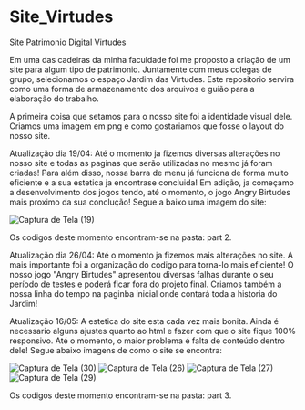 # Site_Virtudes
Site Patrimonio Digital Virtudes

Em uma das cadeiras da minha faculdade foi me proposto a criação de um site para algum tipo de patrimonio. Juntamente com meus colegas de grupo, selecionamos o espaço Jardim das Virtudes. 
Este repositorio servira como uma forma de armazenamento dos arquivos e guião para a elaboração do trabalho. 

A primeira coisa que setamos para o nosso site foi a identidade visual dele. Criamos uma imagem em png e como gostariamos que fosse o layout do nosso site.

Atualização dia 19/04:
Até o momento ja fizemos diversas alterações no nosso site e todas as paginas que serão utilizadas no mesmo já foram criadas! Para além disso, nossa barra de menu já funciona de forma muito eficiente e a sua estetica ja encontrase concluida! Em adição, ja começamo a desenvolvimento dos jogos tendo, até o momento, o jogo Angry Birtudes mais proximo da sua conclução! 
Segue a baixo uma imagem do site: 

![Captura de Tela (19)](https://user-images.githubusercontent.com/98546640/163993483-89a418b7-31fc-4540-b72b-c216cd4636de.png)


Os codigos deste momento encontram-se na pasta: part 2. 

Atualização dia 26/04:
Até o momento ja fizemos mais alterações no site. A mais importante foi a organização do codigo para torna-lo mais eficiente! O nosso jogo "Angry Birtudes" apresentou diversas falhas durante o seu período de testes e poderá ficar fora do projeto final. Criamos também a nossa linha do tempo na paginba inicial onde contará toda a historia do Jardim! 

Atualização 16/05:
A estetica do site esta cada vez mais bonita. Ainda é necessario alguns ajustes quanto ao html e fazer com que o site fique 100% responsivo. Até o momento, o maior problema é falta de conteúdo dentro dele! Segue abaixo imagens de como o site se encontra: 

![Captura de Tela (30)](https://user-images.githubusercontent.com/98546640/168796427-483bb255-28c6-4c74-bf3e-f8b7ea2522cc.png)
![Captura de Tela (26)](https://user-images.githubusercontent.com/98546640/168796435-719e6272-d0ae-4cc7-a0f9-e425ae2d3c4b.png)
![Captura de Tela (27)](https://user-images.githubusercontent.com/98546640/168796436-1020314d-343f-4532-858b-2c8eef5cefb7.png)
![Captura de Tela (29)](https://user-images.githubusercontent.com/98546640/168796438-ce4ad0de-0ece-4934-abed-1618356d60e0.png)

Os codigos deste momento encontram-se na pasta: part 3.
